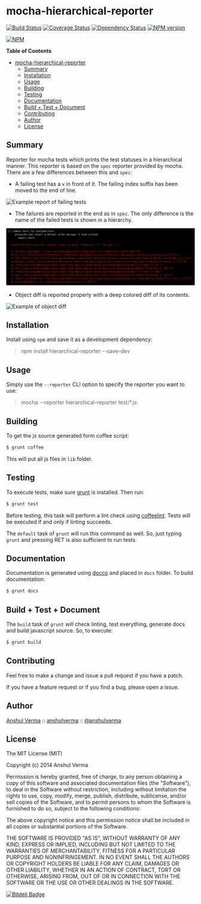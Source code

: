 mocha-hierarchical-reporter
==========================

[![Build Status](https://travis-ci.org/anshulverma/mocha-hierarchical-reporter.svg?branch=0.0.2)](https://travis-ci.org/anshulverma/mocha-hierarchical-reporter)
[![Coverage Status](https://coveralls.io/repos/anshulverma/mocha-hierarchical-reporter/badge.png?branch=master)](https://coveralls.io/r/anshulverma/mocha-hierarchical-reporter?branch=master)
[![Dependency Status](https://gemnasium.com/anshulverma/mocha-hierarchical-reporter.svg)](https://gemnasium.com/anshulverma/mocha-hierarchical-reporter)
[![NPM version](https://badge.fury.io/js/hierarchical-reporter.svg)](http://badge.fury.io/js/hierarchical-reporter)

[![NPM](https://nodei.co/npm/hierarchical-reporter.png?stars=true&downloads=true)](https://nodei.co/npm/hierarchical-reporter/)

<!-- markdown-toc start - Don't edit this section. Run M-x markdown-toc/generate-toc again -->
**Table of Contents**

- [mocha-hierarchical-reporter](#mocha-hierarchical-reporter)
    - [Summary](#summary)
    - [Installation](#installation)
    - [Usage](#usage)
    - [Building](#building)
    - [Testing](#testing)
    - [Documentation](#documentation)
    - [Build + Test + Document](#build--test--document)
    - [Contributing](#contributing)
    - [Author](#author)
    - [License](#license)

<!-- markdown-toc end -->

## Summary

Reporter for mocha tests which prints the test statuses in a
hierarchical manner. This reporter is based on the `spec` reporter
provided by mocha. There are a few differences between this and `spec`:

- A failing test has a `x` in front of it. The failing index suffix has
  been moved to the end of line.

![Example report of failing tests](http://goo.gl/uqnA5L "Report of failing tests")

- The failures are reported in the end as in `spec`. The only difference
  is the name of the failed tests is shown in a hierarchy.

![Example report of failed test](https://raw.githubusercontent.com/anshulverma/mocha-hierarchical-reporter/master/images/failed-tests.png "Trace of a failed test")

- Object diff is reported properly with a deep colored diff of its
  contents.

![Example of object diff](https://raw.githubusercontent.com/anshulverma/mocha-hierarchical-reporter/master/images/object-diff.png "Object diff")

## Installation

Install using `npm` and save it as a development dependency:

> npm install hierarchical-reporter --save-dev

## Usage

Simply use the `--reporter` CLI option to specify the reporter you want
to use:

> mocha --reporter hierarchical-reporter test/*.js

## Building

To get the js source generated form coffee script:

``` bash
$ grunt coffee
```

This will put all js files in `lib` folder.

## Testing

To execute tests, make sure
[grunt](https://github.com/gruntjs/grunt-cli) is installed. Then run:

``` bash
$ grunt test
```

Before testing, this task will perform a lint check using
[coffeelint](http://www.coffeelint.org/).  Tests will be executed if and
only if linting succeeds.

The `default` task of `grunt` will run this command as well. So, just
typing `grunt` and pressing RET is also sufficient to run tests.

## Documentation

Documentation is generated using
[docco](https://github.com/jashkenas/docco) and placed in `docs`
folder. To build documentation:

``` bash
$ grunt docs
```

## Build + Test + Document

The `build` task of `grunt` will check linting, test everything,
generate docs and build javascript source. So, to execute:

``` bash
$ grunt build
```

## Contributing

Feel free to make a change and issue a pull request if you have a patch.

If you have a feature request or if you find a bug, please open a issue.

## Author

[Anshul Verma](http://anshulverma.github.io/) ::
[anshulverma](https://github.com/anshulverma) ::
[@anshulverma](http://twitter.com/anshulverma)

## License

The MIT License (MIT)

Copyright (c) 2014 Anshul Verma

Permission is hereby granted, free of charge, to any person obtaining a
copy of this software and associated documentation files (the
"Software"), to deal in the Software without restriction, including
without limitation the rights to use, copy, modify, merge, publish,
distribute, sublicense, and/or sell copies of the Software, and to
permit persons to whom the Software is furnished to do so, subject to
the following conditions:

The above copyright notice and this permission notice shall be included
in all copies or substantial portions of the Software.

THE SOFTWARE IS PROVIDED "AS IS", WITHOUT WARRANTY OF ANY KIND, EXPRESS
OR IMPLIED, INCLUDING BUT NOT LIMITED TO THE WARRANTIES OF
MERCHANTABILITY, FITNESS FOR A PARTICULAR PURPOSE AND
NONINFRINGEMENT. IN NO EVENT SHALL THE AUTHORS OR COPYRIGHT HOLDERS BE
LIABLE FOR ANY CLAIM, DAMAGES OR OTHER LIABILITY, WHETHER IN AN ACTION
OF CONTRACT, TORT OR OTHERWISE, ARISING FROM, OUT OF OR IN CONNECTION
WITH THE SOFTWARE OR THE USE OR OTHER DEALINGS IN THE SOFTWARE.


[![Bitdeli Badge](https://d2weczhvl823v0.cloudfront.net/anshulverma/mocha-hierarchical-reporter/trend.png)](https://bitdeli.com/free "Bitdeli Badge")


